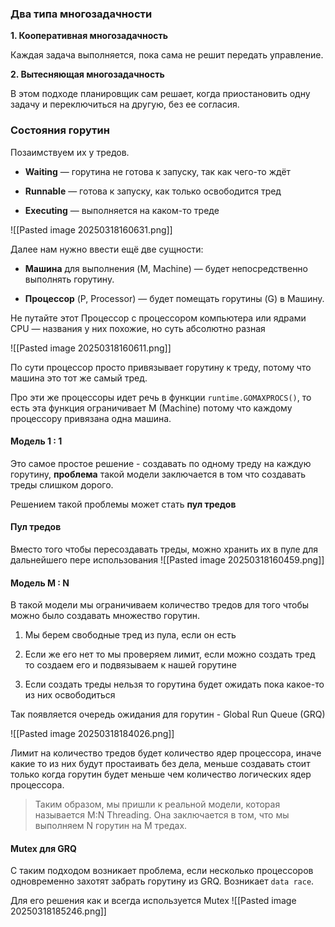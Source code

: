 ### Два типа многозадачности

**1. Кооперативная многозадачность**

Каждая задача выполняется, пока сама не решит передать управление.

**2. Вытесняющая многозадачность**

В этом подходе планировщик сам решает, когда приостановить одну задачу и переключиться на другую, без ее согласия.

### Состояния горутин

Позаимствуем их у тредов.

- **Waiting** — горутина не готова к запуску, так как чего-то ждёт
    
- **Runnable** — готова к запуску, как только освободится тред
    
- **Executing** — выполняется на каком-то треде

![[Pasted image 20250318160631.png]]

Далее нам нужно ввести ещё две сущности:

- **Машина** для выполнения (M, Machine) — будет непосредственно выполнять горутину.
    
- **Процессор** (P, Processor) — будет помещать горутины (G) в Машину.

Не путайте этот Процессор с процессором компьютера или ядрами CPU — названия у них похожие, но суть абсолютно разная

![[Pasted image 20250318160611.png]]


По сути процессор просто привязывает горутину к треду, потому что машина это тот же самый тред.

Про эти же процессоры идет речь в функции `runtime.GOMAXPROCS()`, то есть эта функция ограничивает M (Machine) потому что каждому процессору привязана одна машина.

#### Модель 1 : 1

Это самое простое решение - создавать по одному треду на каждую горутину, **проблема** такой модели заключается в том что создавать треды слишком дорого.

Решением такой проблемы может стать **пул тредов**

#### Пул тредов

Вместо того чтобы пересоздавать треды, можно хранить их в пуле для дальнейшего пере использования 
![[Pasted image 20250318160459.png]]

#### Модель M : N 

В такой модели мы ограничиваем количество тредов для того чтобы можно было создавать множество горутин.

1. Мы берем свободные тред из пула, если он есть 
	
2.  Если же его нет то мы проверяем лимит, если можно создать тред то создаем его и подвязываем к нашей горутине
	
3. Если создать треды нельзя то горутина будет ожидать пока какое-то из них освободиться

Так появляется очередь ожидания для горутин - Global Run Queue (GRQ)

![[Pasted image 20250318184026.png]]

Лимит на количество тредов будет количество ядер процессора, иначе какие то из них будут простаивать без дела, меньше создавать стоит только когда горутин будет меньше чем количество логических ядер процессора.

> Таким образом, мы пришли к реальной модели, которая называется M:N Threading. Она заключается в том, что мы выполняем N горутин на M тредах.


#### Mutex для GRQ

С таким подходом возникает проблема, если несколько процессоров одновременно захотят забрать горутину из GRQ. 
Возникает `data race`.

Для его решения как и всегда используется Mutex
![[Pasted image 20250318185246.png]]